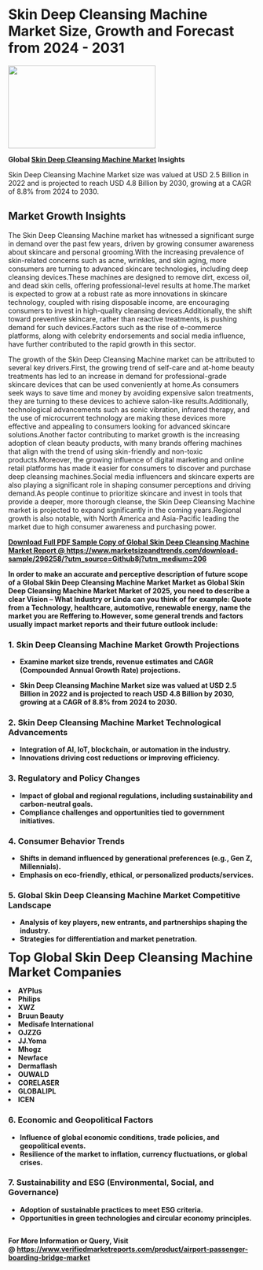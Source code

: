 <H1>Skin Deep Cleansing Machine Market Size, Growth and Forecast from 2024 - 2031</H1><img class="aligncenter size-medium wp-image-584254" src="https://thirdeyenews.in/wp-content/uploads/2024/09/Global-Market-Research-300x168.jpeg" alt="" width="300" height="168" /><p><strong>Global&nbsp;<a href="https://www.marketsizeandtrends.com/download-sample/296258/?utm_source=Github8j?utm_medium=206">Skin Deep Cleansing Machine Market</a> Insights</strong></p><p>Skin Deep Cleansing Machine Market size was valued at USD 2.5 Billion in 2022 and is projected to reach USD 4.8 Billion by 2030, growing at a CAGR of 8.8% from 2024 to 2030.</p><p><h2>Market Growth Insights</h2> <p>The Skin Deep Cleansing Machine market has witnessed a significant surge in demand over the past few years, driven by growing consumer awareness about skincare and personal grooming.With the increasing prevalence of skin-related concerns such as acne, wrinkles, and skin aging, more consumers are turning to advanced skincare technologies, including deep cleansing devices.These machines are designed to remove dirt, excess oil, and dead skin cells, offering professional-level results at home.The market is expected to grow at a robust rate as more innovations in skincare technology, coupled with rising disposable income, are encouraging consumers to invest in high-quality cleansing devices.Additionally, the shift toward preventive skincare, rather than reactive treatments, is pushing demand for such devices.Factors such as the rise of e-commerce platforms, along with celebrity endorsements and social media influence, have further contributed to the rapid growth in this sector.</p> <p><strong><a href="#"></a></strong></p> <p>The growth of the Skin Deep Cleansing Machine market can be attributed to several key drivers.First, the growing trend of self-care and at-home beauty treatments has led to an increase in demand for professional-grade skincare devices that can be used conveniently at home.As consumers seek ways to save time and money by avoiding expensive salon treatments, they are turning to these devices to achieve salon-like results.Additionally, technological advancements such as sonic vibration, infrared therapy, and the use of microcurrent technology are making these devices more effective and appealing to consumers looking for advanced skincare solutions.Another factor contributing to market growth is the increasing adoption of clean beauty products, with many brands offering machines that align with the trend of using skin-friendly and non-toxic products.Moreover, the growing influence of digital marketing and online retail platforms has made it easier for consumers to discover and purchase deep cleansing machines.Social media influencers and skincare experts are also playing a significant role in shaping consumer perceptions and driving demand.As people continue to prioritize skincare and invest in tools that provide a deeper, more thorough cleanse, the Skin Deep Cleansing Machine market is projected to expand significantly in the coming years.Regional growth is also notable, with North America and Asia-Pacific leading the market due to high consumer awareness and purchasing power.<p><strong><a href="#"></p><p><span class=""><strong>Download Full PDF Sample Copy of Global Skin Deep Cleansing Machine Market Report</strong> @ <a href="https://www.marketsizeandtrends.com/download-sample/296258/?utm_source=Github8j?utm_medium=206" target="_blank">https://www.marketsizeandtrends.com/download-sample/296258/?utm_source=Github8j?utm_medium=206</a></span></p><p>In order to make an accurate and perceptive description of future scope of a Global&nbsp;Skin Deep Cleansing Machine Market Market as Global&nbsp;Skin Deep Cleansing Machine Market Market of 2025, you need to describe a clear Vision &ndash; What Industry or Linda can you think of for example: Quote from a Technology, healthcare, automotive, renewable energy, name the market you are Reffering to.However, some general trends and factors usually impact market reports and their future outlook include:</p><h3>1.&nbsp;<strong>Skin Deep Cleansing Machine Market Growth Projections</strong></h3><ul><li>Examine market size trends, revenue estimates and CAGR (Compounded Annual Growth Rate) projections.</li><li><p>Skin Deep Cleansing Machine Market size was valued at USD 2.5 Billion in 2022 and is projected to reach USD 4.8 Billion by 2030, growing at a CAGR of 8.8% from 2024 to 2030.</p></li></ul><h3>2.&nbsp;<strong>Skin Deep Cleansing Machine Market Technological Advancements</strong></h3><ul><li>Integration of AI, IoT, blockchain, or automation in the industry.</li><li>Innovations driving cost reductions or improving efficiency.</li></ul><h3>3.&nbsp;<strong>Regulatory and Policy Changes</strong></h3><ul><li>Impact of global and regional regulations, including sustainability and carbon-neutral goals.</li><li>Compliance challenges and opportunities tied to government initiatives.</li></ul><h3>4.&nbsp;<strong>Consumer Behavior Trends</strong></h3><ul><li>Shifts in demand influenced by generational preferences (e.g., Gen Z, Millennials).</li><li>Emphasis on eco-friendly, ethical, or personalized products/services.</li></ul><h3>5.&nbsp;<strong>Global Skin Deep Cleansing Machine Market Competitive Landscape</strong></h3><ul><li>Analysis of key players, new entrants, and partnerships shaping the industry.</li><li>Strategies for differentiation and market penetration.</li></ul><p data-pm-slice="1 1 []"><span style="color: inherit; font-family: inherit; font-size: 25px;">Top Global Skin Deep Cleansing Machine Market Companies</span></p><div class="" data-test-id=""><p><li>AYPlus</li><li> Philips</li><li> XWZ</li><li> Bruun Beauty</li><li> Medisafe International</li><li> OJZZG</li><li> JJ.Yoma</li><li> Mhogz</li><li> Newface</li><li> Dermaflash</li><li> OUWALD</li><li> CORELASER</li><li> GLOBALIPL</li><li> ICEN</li></p></div><h3>6.&nbsp;<strong>Economic and Geopolitical Factors</strong></h3><ul><li>Influence of global economic conditions, trade policies, and geopolitical events.</li><li>Resilience of the market to inflation, currency fluctuations, or global crises.</li></ul><h3>7.&nbsp;<strong>Sustainability and ESG (Environmental, Social, and Governance)</strong></h3><ul><li>Adoption of sustainable practices to meet ESG criteria.</li><li>Opportunities in green technologies and circular economy principles.</li></ul><h2><strong style="font-size: 14px;">For More Information or Query, Visit @&nbsp;</strong><a style="background-color: #ffffff; font-size: 14px;" href="https://www.marketsizeandtrends.com/report/skin-deep-cleansing-machine-market/" target="_blank">https://www.verifiedmarketreports.com/product/airport-passenger-boarding-bridge-market</a></h2>